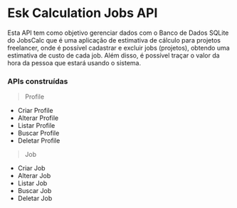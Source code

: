 # Esk Calculation Jobs API
Esta API tem como objetivo gerenciar dados com o Banco de Dados SQLite do JobsCalc que é uma aplicação de estimativa de cálculo para projetos freelancer, onde é possível cadastrar e excluir jobs (projetos), obtendo uma estimativa de custo de cada job. Além disso, é possível traçar o valor da hora da pessoa que estará usando o sistema.

### APIs construídas
> Profile
- Criar Profile
- Alterar Profile
- Listar Profile
- Buscar Profile
- Deletar Profile

> Job
- Criar Job
- Alterar Job
- Listar Job
- Buscar Job
- Deletar Job
  